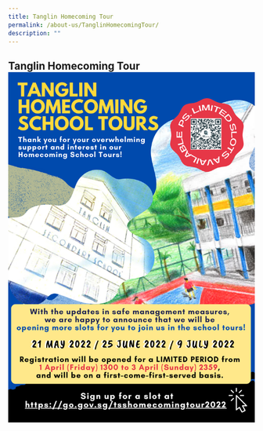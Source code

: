 ```yaml
---
title: Tanglin Homecoming Tour
permalink: /about-us/TanglinHomecomingTour/
description: ""
---
```

## Tanglin Homecoming Tour![](/images/Homecoming-School-Tour-2022_Round2.png)